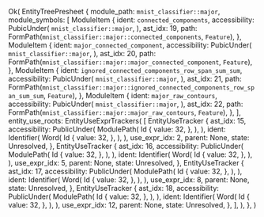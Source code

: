 Ok(
    EntityTreePresheet {
        module_path: `mnist_classifier::major`,
        module_symbols: [
            ModuleItem {
                ident: `connected_components`,
                accessibility: PubicUnder(
                    `mnist_classifier::major`,
                ),
                ast_idx: 19,
                path: FormPath(`mnist_classifier::major::connected_components`, `Feature`),
            },
            ModuleItem {
                ident: `major_connected_component`,
                accessibility: PubicUnder(
                    `mnist_classifier::major`,
                ),
                ast_idx: 20,
                path: FormPath(`mnist_classifier::major::major_connected_component`, `Feature`),
            },
            ModuleItem {
                ident: `ignored_connected_components_row_span_sum_sum`,
                accessibility: PubicUnder(
                    `mnist_classifier::major`,
                ),
                ast_idx: 21,
                path: FormPath(`mnist_classifier::major::ignored_connected_components_row_span_sum_sum`, `Feature`),
            },
            ModuleItem {
                ident: `major_raw_contours`,
                accessibility: PubicUnder(
                    `mnist_classifier::major`,
                ),
                ast_idx: 22,
                path: FormPath(`mnist_classifier::major::major_raw_contours`, `Feature`),
            },
        ],
        entity_use_roots: EntityUseExprTrackers(
            [
                EntityUseTracker {
                    ast_idx: 15,
                    accessibility: PublicUnder(
                        ModulePath(
                            Id {
                                value: 32,
                            },
                        ),
                    ),
                    ident: Identifier(
                        Word(
                            Id {
                                value: 32,
                            },
                        ),
                    ),
                    use_expr_idx: 2,
                    parent: None,
                    state: Unresolved,
                },
                EntityUseTracker {
                    ast_idx: 16,
                    accessibility: PublicUnder(
                        ModulePath(
                            Id {
                                value: 32,
                            },
                        ),
                    ),
                    ident: Identifier(
                        Word(
                            Id {
                                value: 32,
                            },
                        ),
                    ),
                    use_expr_idx: 5,
                    parent: None,
                    state: Unresolved,
                },
                EntityUseTracker {
                    ast_idx: 17,
                    accessibility: PublicUnder(
                        ModulePath(
                            Id {
                                value: 32,
                            },
                        ),
                    ),
                    ident: Identifier(
                        Word(
                            Id {
                                value: 32,
                            },
                        ),
                    ),
                    use_expr_idx: 8,
                    parent: None,
                    state: Unresolved,
                },
                EntityUseTracker {
                    ast_idx: 18,
                    accessibility: PublicUnder(
                        ModulePath(
                            Id {
                                value: 32,
                            },
                        ),
                    ),
                    ident: Identifier(
                        Word(
                            Id {
                                value: 32,
                            },
                        ),
                    ),
                    use_expr_idx: 12,
                    parent: None,
                    state: Unresolved,
                },
            ],
        ),
    },
)
